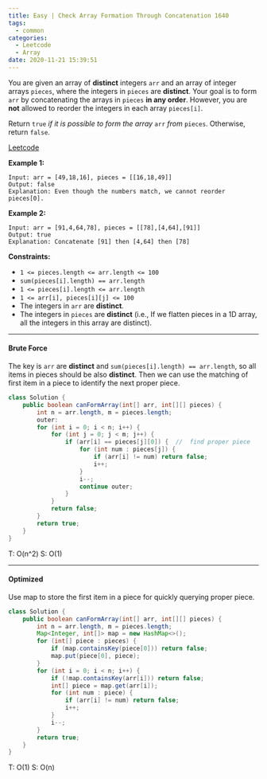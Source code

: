 ```yaml
---
title: Easy | Check Array Formation Through Concatenation 1640
tags:
  - common
categories:
  - Leetcode
  - Array
date: 2020-11-21 15:39:51
---
```


You are given an array of **distinct** integers `arr` and an array of integer arrays `pieces`, where the integers in `pieces` are **distinct**. Your goal is to form `arr` by concatenating the arrays in `pieces` **in any order**. However, you are **not** allowed to reorder the integers in each array `pieces[i]`.

Return `true` *if it is possible* *to form the array* `arr` *from* `pieces`. Otherwise, return `false`.

[Leetcode](https://leetcode.com/problems/check-array-formation-through-concatenation/)

<!--more-->

**Example 1:**

```
Input: arr = [49,18,16], pieces = [[16,18,49]]
Output: false
Explanation: Even though the numbers match, we cannot reorder pieces[0].
```

**Example 2:**

```
Input: arr = [91,4,64,78], pieces = [[78],[4,64],[91]]
Output: true
Explanation: Concatenate [91] then [4,64] then [78]
```

**Constraints:**

- `1 <= pieces.length <= arr.length <= 100`
- `sum(pieces[i].length) == arr.length`
- `1 <= pieces[i].length <= arr.length`
- `1 <= arr[i], pieces[i][j] <= 100`
- The integers in `arr` are **distinct**.
- The integers in `pieces` are **distinct** (i.e., If we flatten pieces in a 1D array, all the integers in this array are distinct).

---

#### Brute Force

The key is `arr` are **distinct** and `sum(pieces[i].length) == arr.length`, so all items in pieces should be also **distinct**. Then we can use the matching of first item in a piece to identify the next proper piece.

```java
class Solution {
    public boolean canFormArray(int[] arr, int[][] pieces) {
        int n = arr.length, m = pieces.length;
        outer:
        for (int i = 0; i < n; i++) {
            for (int j = 0; j < m; j++) {
                if (arr[i] == pieces[j][0]) {  //  find proper piece
                    for (int num : pieces[j]) {
                        if (arr[i] != num) return false;
                        i++;
                    }
                    i--;
                    continue outer;
                }
            }
            return false;
        }
        return true;
    }
}
```

T: O(n^2)			S: O(1)

---

#### Optimized

Use map to store the first item in a piece for quickly querying proper piece.

```java
class Solution {
    public boolean canFormArray(int[] arr, int[][] pieces) {
        int n = arr.length, m = pieces.length;
        Map<Integer, int[]> map = new HashMap<>();
        for (int[] piece : pieces) {
            if (map.containsKey(piece[0])) return false;
            map.put(piece[0], piece);
        }
        for (int i = 0; i < n; i++) {
            if (!map.containsKey(arr[i])) return false;
            int[] piece = map.get(arr[i]);
            for (int num : piece) {
                if (arr[i] != num) return false;
                i++;
            }
            i--;
        }
        return true;
    }
}
```

T: O(1)		S:  O(n)

